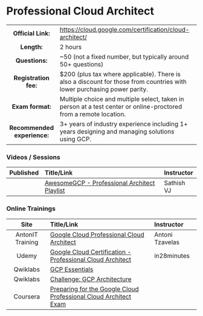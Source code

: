 # Professional Cloud Architect

| | | |
| :---:         |     :---      |          :--- |
| **Official Link:** | https://cloud.google.com/certification/cloud-architect/ | 
| **Length:** | 2 hours | 
| **Questions:** | ~50 (not a fixed number, but typically around 50+ questions) | 
| **Registration fee:** | $200 (plus tax where applicable).  There is also a discount for those from countries with lower purchasing power parity. | 
| **Exam format:** | Multiple choice and multiple select, taken in person at a test center or online-proctored from a remote location. | 
| **Recommended experience:** |  3+ years of industry experience including 1+ years designing and managing solutions using GCP. | 

### Videos / Sessions
| Published | Title/Link | Instructor |
| :---:         |     :---      |          :--- |
| | [AwesomeGCP - Professional Architect Playlist](https://www.youtube.com/watch?v=iNJe_NrbijM&list=PLQMsfKRZZviTIxEh0pkWNwnDUasGVZS4n&index=1) | Sathish VJ |

### Online Trainings
| Site | Title/Link | Instructor |
| :---:         |     :---      |          :--- |
| AntonIT Training | [Google Cloud Professional Cloud Architect](https://training.antonit.com/p/google-cloud-professional-cloud-architect) | Antoni Tzavelas|
| Udemy | [Google Cloud Certification - Professional Cloud Architect](https://www.udemy.com/course/google-cloud-professional-cloud-architect-certification/?referralCode=B5B766D32C9E03357B86) | in28minutes |
| Qwiklabs | [GCP Essentials](https://google.qwiklabs.com/quests/23) | |
| Qwiklabs | [Challenge: GCP Architecture](https://google.qwiklabs.com/quests/47) | |
| Coursera | [Preparing for the Google Cloud Professional Cloud Architect Exam](https://www.coursera.org/learn/preparing-cloud-professional-cloud-architect-exam) | |

